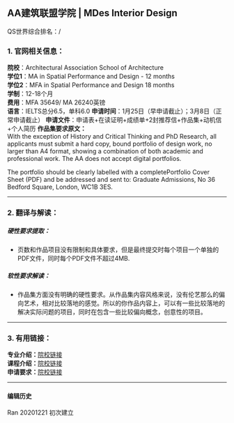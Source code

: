 ##  AA建筑联盟学院 | MDes Interior Design

QS世界综合排名：/

### 1. 官网相关信息：

**院校**：Architectural Association School of Architecture  
**学位1**：MA in Spatial Performance and Design - 12 months  
**学位2**：MFA in Spatial Performance and Design 18 months  
**学制**：12-18个月  
**费用**：MFA 35649/ MA 26240英镑  
**语言**：IELTS总分6.5，单科6.0
**申请时间**：1月25日（早申请截止）；3月8日（正常申请截止）
**申请文件**：申请表+在读证明+成绩单+2封推荐信+作品集+动机信+个人简历
**作品集要求原文：**  
With the exception of History and Critical Thinking and PhD Research, all applicants must submit a hard copy, bound portfolio of design work, no larger than A4 format, showing a combination of both academic and professional work. The AA does not accept digital portfolios.

The portfolio should be clearly labelled with a completePortfolio Cover Sheet (PDF) and be addressed and sent to: Graduate Admissions, No 36 Bedford Square, London, WC1B 3ES.




---


### 2. 翻译与解读：

##### 硬性要求提取：
- 页数和作品项目没有限制和具体要求，但是最终提交时每个项目一个单独的PDF文件，同时每个PDF文件不超过4MB.


##### 软性要求解读：
- 作品集方面没有明确的硬性要求。从作品集内容风格来说，没有伦艺那么的偏向艺术，相对比较落地的感觉。所以的你作品内容上，可以有一些比较落地的解决实际问题的项目，同时在包含一些比较偏向概念，创意性的项目。

---


### 3. 有用链接：

**专业介绍：**[院校链接](https://www.aaschool.ac.uk/STUDY/GRADUATE/?name=aais)  
**课程介绍：**[院校链接](https://www.aaschool.ac.uk/STUDY/GRADUATE/?name=aais)  
**申请要求：**[院校链接](https://www.aaschool.ac.uk/APPLY/ADMISSIONS/postgradApp.php#2)         



---


#### 编辑历史

Ran 20201221 初次建立
